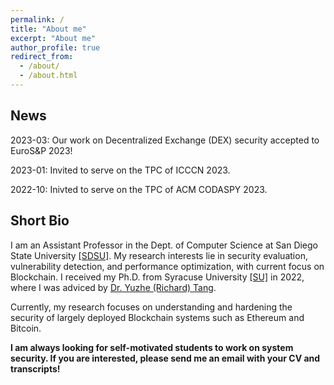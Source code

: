 ```yaml
---
permalink: /
title: "About me"
excerpt: "About me"
author_profile: true
redirect_from: 
  - /about/
  - /about.html
---
```


News
----
2023-03: Our work on Decentralized Exchange (DEX) security accepted to EuroS&P 2023!

2023-01: Invited to serve on the TPC of ICCCN 2023.

2022-10: Inivted to serve on the TPC of ACM CODASPY 2023.



Short Bio
----
I am an Assistant Professor in the Dept. of Computer Science at San Diego State University [[SDSU]](https://cs.sdsu.edu/). My research interests lie in security evaluation, vulnerability detection, and performance optimization, with current focus on Blockchain. I received my Ph.D. from Syracuse University [[SU]](http://eng-cs.syr.edu/our-departments/electrical-engineering-and-computer-science) in 2022, where I was adviced by [Dr. Yuzhe (Richard) Tang](http://tristartom.github.io/). 

Currently, my research focuses on understanding and hardening the security of largely deployed Blockchain systems such as Ethereum and Bitcoin.

 **I am always looking for self-motivated students to work on system security. If you are interested, please send me an email with your CV and transcripts!** 




